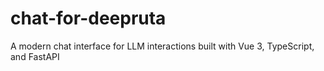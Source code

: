 # chat-for-deepruta
A modern chat interface for LLM interactions built with Vue 3, TypeScript, and FastAPI
